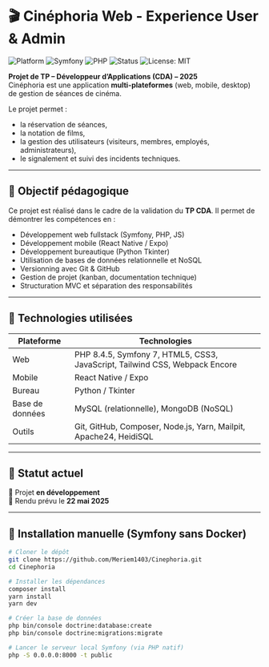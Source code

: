 # 🎬 Cinéphoria Web - Experience User & Admin

![Platform](https://img.shields.io/badge/platform-web-lightgrey)
![Symfony](https://img.shields.io/badge/Symfony-7.0-blue)
![PHP](https://img.shields.io/badge/PHP-8.4.5-777bb3)
![Status](https://img.shields.io/badge/status-in%20progress-yellow)
![License: MIT](https://img.shields.io/badge/license-MIT-green)


**Projet de TP – Développeur d’Applications (CDA) – 2025**  
Cinéphoria est une application **multi-plateformes** (web, mobile, desktop) de gestion de séances de cinéma.

Le projet permet :
- la réservation de séances,
- la notation de films,
- la gestion des utilisateurs (visiteurs, membres, employés, administrateurs),
- le signalement et suivi des incidents techniques.

---

## 📌 Objectif pédagogique

Ce projet est réalisé dans le cadre de la validation du **TP CDA**. Il permet de démontrer les compétences en :
- Développement web fullstack (Symfony, PHP, JS)
- Développement mobile (React Native / Expo)
- Développement bureautique (Python Tkinter)
- Utilisation de bases de données relationnelle et NoSQL
- Versionning avec Git & GitHub
- Gestion de projet (kanban, documentation technique)
- Structuration MVC et séparation des responsabilités

---

## 📁 Technologies utilisées

| Plateforme | Technologies                                                            |
|------------|-------------------------------------------------------------------------|
| Web        | PHP 8.4.5, Symfony 7, HTML5, CSS3, JavaScript, Tailwind CSS, Webpack Encore |
| Mobile     | React Native / Expo                                                     |
| Bureau     | Python / Tkinter                                                        |
| Base de données | MySQL (relationnelle), MongoDB (NoSQL)                                 |
| Outils     | Git, GitHub, Composer, Node.js, Yarn, Mailpit, Apache24, HeidiSQL       |

---

## 🚧 Statut actuel

🧪 Projet **en développement**  
📆 Rendu prévu le **22 mai 2025**

---

## 🚀 Installation manuelle (Symfony sans Docker)

```bash
# Cloner le dépôt
git clone https://github.com/Meriem1403/Cinephoria.git
cd Cinephoria

# Installer les dépendances
composer install
yarn install
yarn dev

# Créer la base de données
php bin/console doctrine:database:create
php bin/console doctrine:migrations:migrate

# Lancer le serveur local Symfony (via PHP natif)
php -S 0.0.0.0:8000 -t public